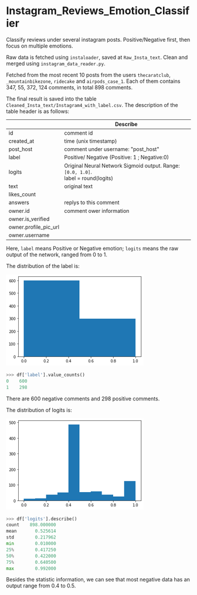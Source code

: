# Instagram_Reviews_Emotion_Classifier
Classify reviews under several instagram posts. Positive/Negative first, then focus on multiple emotions.

Raw data is fetched using `instaloader`, saved at `Raw_Insta_text`. Clean and merged using `instagram_data_reader.py`.

Fetched from the most recent 10 posts from the users `thecaratclub`, `_mountainbikezone`, `ridecake` and `airpods_case_1`. Each of them contains 347, 55, 372, 124 comments, in total 898 comments.

The final result is saved into the table `Cleaned_Insta_text/Instagram4_with_label.csv`. The description of the table header is as follows:

|                       | Describe                                                     |
| --------------------- | ------------------------------------------------------------ |
| id                    | comment id                                                   |
| created_at            | time (unix timestamp)                                        |
| post_host             | comment under username: "post_host"                          |
| label                 | Positive/ Negative   (Positive: 1 ; Negative:0)              |
| logits                | Original Neural Network Sigmoid output. Range: `[0.0, 1.0]`. <br />label = round(logits) |
| text                  | original text                                                |
| likes_count           |                                                              |
| answers               | replys to this comment                                       |
| owner.id              | comment ower information                                     |
| owner.is_verified     |                                                              |
| owner.profile_pic_url |                                                              |
| owner.username        |                                                              |

Here, `label` means Positive or Negative emotion; `logits` means the raw output of the network, ranged from 0 to 1.



The distribution of the label is:



![download-1](README.assets/download-1.png)

```python
>>> df['label'].value_counts()
0    600
1    298
```

There are 600 negative comments and 298 positive comments.





The distribution of logits is:

![download-3](README.assets/download-3.png)

```python
>>> df['logits'].describe()
count    898.000000
mean       0.525614
std        0.217962
min        0.010000
25%        0.417250
50%        0.422000
75%        0.640500
max        0.992000
```

Besides the statistic information, we can see that most negative data has an output range from 0.4 to 0.5.

